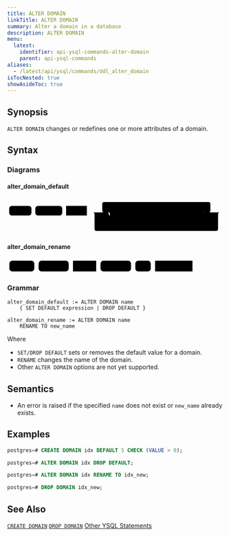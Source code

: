 ```yaml
---
title: ALTER DOMAIN
linkTitle: ALTER DOMAIN
summary: Alter a domain in a database
description: ALTER DOMAIN
menu:
  latest:
    identifier: api-ysql-commands-alter-domain
    parent: api-ysql-commands
aliases:
  - /latest/api/ysql/commands/ddl_alter_domain
isTocNested: true
showAsideToc: true
---
```


## Synopsis
`ALTER DOMAIN` changes or redefines one or more attributes of a domain.

## Syntax

### Diagrams

#### alter_domain_default

<svg class="rrdiagram" version="1.1" xmlns:xlink="http://www.w3.org/1999/xlink" xmlns="http://www.w3.org/2000/svg" width="563" height="95" viewbox="0 0 563 95"><path class="connector" d="M0 37h5m58 0h10m70 0h10m54 0h50m-5 0q-5 0-5-5v-17q0-5 5-5h271q5 0 5 5v17q0 5-5 5m-266 0h20m43 0h10m75 0h10m83 0h20m-256 0q5 0 5 5v20q0 5 5 5h5m53 0h10m75 0h88q5 0 5-5v-20q0-5 5-5m5 0h40m-336 0q5 0 5 5v38q0 5 5 5h311q5 0 5-5v-38q0-5 5-5m5 0h5"/><rect class="literal" x="5" y="20" width="58" height="25" rx="7"/><text class="text" x="15" y="37">ALTER</text><rect class="literal" x="73" y="20" width="70" height="25" rx="7"/><text class="text" x="83" y="37">DOMAIN</text><a xlink:href="../grammar_diagrams#name"><rect class="rule" x="153" y="20" width="54" height="25"/><text class="text" x="163" y="37">name</text></a><rect class="literal" x="277" y="20" width="43" height="25" rx="7"/><text class="text" x="287" y="37">SET</text><rect class="literal" x="330" y="20" width="75" height="25" rx="7"/><text class="text" x="340" y="37">DEFAULT</text><a xlink:href="../grammar_diagrams#expression"><rect class="rule" x="415" y="20" width="83" height="25"/><text class="text" x="425" y="37">expression</text></a><rect class="literal" x="277" y="50" width="53" height="25" rx="7"/><text class="text" x="287" y="67">DROP</text><rect class="literal" x="340" y="50" width="75" height="25" rx="7"/><text class="text" x="350" y="67">DEFAULT</text></svg>

#### alter_domain_rename

<svg class="rrdiagram" version="1.1" xmlns:xlink="http://www.w3.org/1999/xlink" xmlns="http://www.w3.org/2000/svg" width="436" height="35" viewbox="0 0 436 35"><path class="connector" d="M0 22h5m58 0h10m70 0h10m54 0h10m71 0h10m36 0h10m87 0h5"/><rect class="literal" x="5" y="5" width="58" height="25" rx="7"/><text class="text" x="15" y="22">ALTER</text><rect class="literal" x="73" y="5" width="70" height="25" rx="7"/><text class="text" x="83" y="22">DOMAIN</text><a xlink:href="../grammar_diagrams#name"><rect class="rule" x="153" y="5" width="54" height="25"/><text class="text" x="163" y="22">name</text></a><rect class="literal" x="217" y="5" width="71" height="25" rx="7"/><text class="text" x="227" y="22">RENAME</text><rect class="literal" x="298" y="5" width="36" height="25" rx="7"/><text class="text" x="308" y="22">TO</text><a xlink:href="../grammar_diagrams#new-name"><rect class="rule" x="344" y="5" width="87" height="25"/><text class="text" x="354" y="22">new_name</text></a></svg>

### Grammar
```
alter_domain_default := ALTER DOMAIN name
    { SET DEFAULT expression | DROP DEFAULT }

alter_domain_rename := ALTER DOMAIN name
    RENAME TO new_name
```

Where 

- `SET/DROP DEFAULT` sets or removes the default value for a domain.
- `RENAME` changes the name of the domain.
- Other `ALTER DOMAIN` options are not yet supported.

## Semantics

- An error is raised if the specified `name` does not exist or `new_name` already exists.

## Examples

```sql
postgres=# CREATE DOMAIN idx DEFAULT 5 CHECK (VALUE > 0);
```

```sql
postgres=# ALTER DOMAIN idx DROP DEFAULT;
```

```sql
postgres=# ALTER DOMAIN idx RENAME TO idx_new;
```

```sql
postgres=# DROP DOMAIN idx_new;
```

## See Also
[`CREATE DOMAIN`](../ddl_create_domain)
[`DROP DOMAIN`](../ddl_drop_domain)
[Other YSQL Statements](..)
